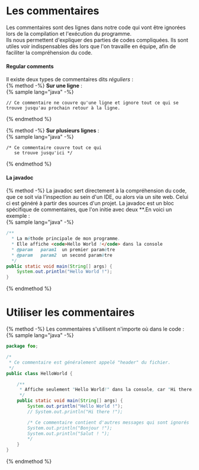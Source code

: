 # Les commentaires  

Les commentaires sont des lignes dans notre code qui vont être ignorées lors de la compilation et l'exécution du programme.  
Ils nous permettent d'expliquer des parties de codes compliquées. Ils sont utiles voir indispensables dès lors que l'on travaille en équipe, afin de faciliter la compréhension du code.

#### Regular comments

Il existe deux types de commentaires dits *réguliers* :  
{% method -%}
**Sur une ligne** :  
{% sample lang="java" -%}
```
// Ce commentaire ne couvre qu'une ligne et ignore tout ce qui se trouve jusqu'au prochain retour à la ligne.
```  
{% endmethod %}

{% method -%}
**Sur plusieurs lignes** :  
{% sample lang="java" -%}
```
/* Ce commentaire couvre tout ce qui
   se trouve jusqu'ici */
```  
{% endmethod %}


#### La javadoc  
{% method -%}
La javadoc sert directement à la compréhension du code, que ce soit via l'inspection au sein d'un IDE, ou alors via un site web. Celui ci est généré à partir des sources d'un projet. La javadoc est un bloc spécifique de commentaires, que l'on initie avec deux **.En voici un exemple :  
{% sample lang="java" -%}
```java
/**
  * La méthode principale de mon programme.
  * Elle affiche <code>Hello World !</code> dans la console
  * @param   param1  un premier paramètre
  * @param   param2  un second paramètre
  */
public static void main(String[] args) {
    System.out.println("Hello World !");
}
```
{% endmethod %}  

# Utiliser les commentaires
{% method -%}
Les commentaires s'utilisent n'importe où dans le code :  
{% sample lang="java" -%}
```java
package foo;

/*
 * Ce commentaire est généralement appelé "header" du fichier.
 */
public class HelloWorld {

    /**
     * Affiche seulement "Hello World!" dans la console, car "Hi there!" est commenté.
     */
    public static void main(String[] args) {
        System.out.println("Hello World !");
        // System.out.println("Hi there !");

        /* Ce commentaire contient d'autres messages qui sont ignorés
        System.out.println("Bonjour !");
        System.out.println("Salut ! ");
        */
    }
}
```  
{% endmethod %}
